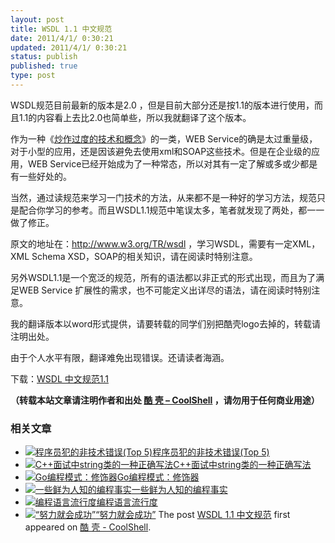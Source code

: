 ```yaml
---
layout: post
title: WSDL 1.1 中文规范
date: 2011/4/1/ 0:30:21
updated: 2011/4/1/ 0:30:21
status: publish
published: true
type: post
---
```


WSDL规范目前最新的版本是2.0 ，但是目前大部分还是按1.1的版本进行使用，而且1.1的内容看上去比2.0也简单些，所以我就翻译了这个版本。


作为一种《[炒作过度的技术和概念](https://coolshell.cn/articles/3609.html "那些炒作过度的技术和概念")》的一类，WEB Service的确是太过重量级，对于小型的应用，还是因该避免去使用xml和SOAP这些技术。但是在企业级的应用，WEB Service已经开始成为了一种常态，所以对其有一定了解或多或少都是有一些好处的。


当然，通过读规范来学习一门技术的方法，从来都不是一种好的学习方法，规范只是配合你学习的参考。而且WSDL1.1规范中笔误太多，笔者就发现了两处，都一一做了修正。


原文的地址在：<http://www.w3.org/TR/wsdl> ，学习WSDL，需要有一定XML，XML Schema XSD，SOAP的相关知识，请在阅读时特别注意。


另外WSDL1.1是一个宽泛的规范，所有的语法都以非正式的形式出现，而且为了满足WEB Service 扩展性的需求，也不可能定义出详尽的语法，请在阅读时特别注意。


我的翻译版本以word形式提供，请要转载的同学们别把酷壳logo去掉的，转载请注明出处。


由于个人水平有限，翻译难免出现错误。还请读者海涵。


下载：[WSDL 中文规范1.1](https://coolshell.cn/wp-content/uploads/2011/03/WSDL-中文规范1.1.doc)



**（转载本站文章请注明作者和出处 [酷 壳 – CoolShell](https://coolshell.cn/) ，请勿用于任何商业用途）**



### 相关文章

* [![程序员犯的非技术错误(Top 5)](https://coolshell.cn/wp-content/plugins/wordpress-23-related-posts-plugin/static/thumbs/18.jpg)](https://coolshell.cn/articles/1145.html)[程序员犯的非技术错误(Top 5)](https://coolshell.cn/articles/1145.html)
* [![C++面试中string类的一种正确写法](https://coolshell.cn/wp-content/plugins/wordpress-23-related-posts-plugin/static/thumbs/0.jpg)](https://coolshell.cn/articles/10478.html)[C++面试中string类的一种正确写法](https://coolshell.cn/articles/10478.html)
* [![Go编程模式：修饰器](https://coolshell.cn/wp-content/uploads/2017/06/go-hardhat-150x150.png)](https://coolshell.cn/articles/17929.html)[Go编程模式：修饰器](https://coolshell.cn/articles/17929.html)
* [![一些鲜为人知的编程事实](https://coolshell.cn/wp-content/plugins/wordpress-23-related-posts-plugin/static/thumbs/13.jpg)](https://coolshell.cn/articles/2909.html)[一些鲜为人知的编程事实](https://coolshell.cn/articles/2909.html)
* [![编程语言流行度](https://coolshell.cn/wp-content/uploads/2010/12/rank_scatter1-150x150.png)](https://coolshell.cn/articles/3385.html)[编程语言流行度](https://coolshell.cn/articles/3385.html)
* [![“努力就会成功”](https://coolshell.cn/wp-content/uploads/2019/04/busy.work_-300x166-1-150x150.jpg)](https://coolshell.cn/articles/19271.html)[“努力就会成功”](https://coolshell.cn/articles/19271.html)
The post [WSDL 1.1 中文规范](https://coolshell.cn/articles/4131.html) first appeared on [酷 壳 - CoolShell](https://coolshell.cn).